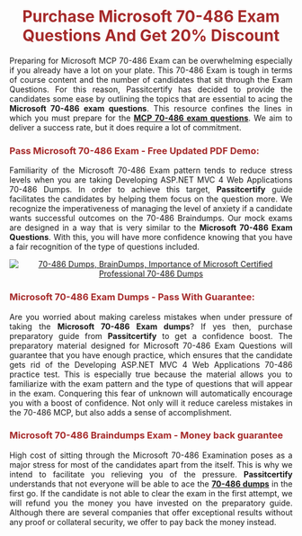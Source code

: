 <meta CHARSET="UTF-8"/>
<h1 style="color:brown;text-align:center;">Purchase Microsoft 70-486 Exam Questions And Get 20% Discount</h1>

<p style="text-align:justify">Preparing for Microsoft MCP 70-486 Exam can be overwhelming especially if you already have a lot on your plate. This 70-486 Exam is tough in terms of course content and the number of candidates that sit through the Exam Questions. For this reason, Passitcertify has decided to provide the candidates some ease by outlining the topics that are essential to acing the <strong>Microsoft 70-486 exam questions</strong>. This resource confines the lines in which you must prepare for the <a href="https://www.passitcertify.com/microsoft/70-486-questions.html"><strong>MCP 70-486 exam questions</strong></a>. We aim to deliver a success rate, but it does require a lot of commitment.</p>

<h3 style="color:brown;text-align:left;">Pass Microsoft 70-486 Exam - Free Updated PDF Demo:</h3>

<p style="text-align:justify">Familiarity of the Microsoft 70-486 Exam pattern tends to reduce stress levels when you are taking Developing ASP.NET MVC 4 Web Applications 70-486 Dumps. In order to achieve this target, <strong>Passitcertify</strong> guide facilitates the candidates by helping them focus on the question more. We recognize the imperativeness of managing the level of anxiety if a candidate wants successful outcomes on the 70-486 Braindumps. Our mock exams are designed in a way that is very similar to the <strong>Microsoft 70-486 Exam Questions</strong>. With this, you will have more confidence knowing that you have a fair recognition of the type of questions included.</p>

<p style="text-align: center;"><a href="https://www.passitcertify.com/microsoft/70-486-questions.html" rel="NOFOLLOW"><img alt="70-486 Dumps, BrainDumps, Importance of Microsoft Certified Professional 70-486 Dumps" src="https://bit.ly/2ToUvun" /></a></p>

<h3 style="color:brown;text-align:left;">Microsoft 70-486 Exam Dumps - Pass With Guarantee:</h3>

<p style="text-align:justify">Are you worried about making careless mistakes when under pressure of taking the <strong>Microsoft 70-486 Exam dumps</strong>? If yes then, purchase preparatory guide from <strong>Passitcertify</strong> to get a confidence boost. The preparatory material designed for Microsoft 70-486 Exam Questions will guarantee that you have enough practice, which ensures that the candidate gets rid of the Developing ASP.NET MVC 4 Web Applications 70-486 practice test. This is especially true because the material allows you to familiarize with the exam pattern and the type of questions that will appear in the exam. Conquering this fear of unknown will automatically encourage you with a boost of confidence. Not only will it reduce careless mistakes in the 70-486 MCP, but also adds a sense of accomplishment.</p>

<h3 style="color:brown;text-align:left;">Microsoft 70-486 Braindumps Exam - Money back guarantee</h3>

<p style="text-align:justify">High cost of sitting through the Microsoft 70-486 Examination poses as a major stress for most of the candidates apart from the  itself. This is why we intend to facilitate you relieving you of the pressure. <strong>Passitcertify</strong> understands that not everyone will be able to ace the <strong><a href="https://www.passitcertify.com/microsoft/70-486-questions.html">70-486 dumps</a></strong> in the first go. If the candidate is not able to clear the exam in the first attempt, we will refund you the money you have invested on the preparatory guide. Although there are several companies that offer exceptional results without any proof or collateral security, we offer to pay back the money instead.</p>
